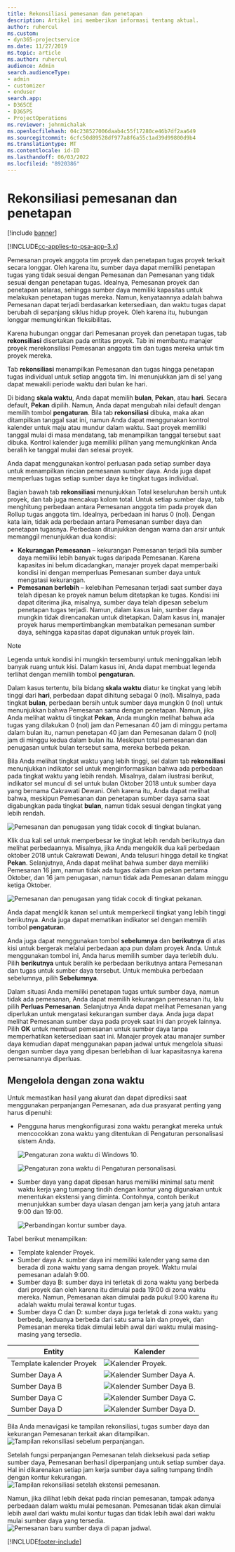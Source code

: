 ```yaml
---
title: Rekonsiliasi pemesanan dan penetapan
description: Artikel ini memberikan informasi tentang aktual.
author: ruhercul
ms.custom:
- dyn365-projectservice
ms.date: 11/27/2019
ms.topic: article
ms.author: ruhercul
audience: Admin
search.audienceType:
- admin
- customizer
- enduser
search.app:
- D365CE
- D365PS
- ProjectOperations
ms.reviewer: johnmichalak
ms.openlocfilehash: 04c238527006daab4c55f17280ce46b7df2aa649
ms.sourcegitcommit: 6cfc50d89528df977a8f6a55c1ad39d99800d9b4
ms.translationtype: MT
ms.contentlocale: id-ID
ms.lasthandoff: 06/03/2022
ms.locfileid: "8920386"
---
```

# <a name="reconcile-bookings-and-assignments"></a>Rekonsiliasi pemesanan dan penetapan

[!include [banner](../includes/psa-now-project-operations.md)]

[!INCLUDE[cc-applies-to-psa-app-3.x](../includes/cc-applies-to-psa-app-3x.md)]

Pemesanan proyek anggota tim proyek dan penetapan tugas proyek terkait secara longgar. Oleh karena itu, sumber daya dapat memiliki penetapan tugas yang tidak sesuai dengan Pemesanan dan Pemesanan yang tidak sesuai dengan penetapan tugas. Idealnya, Pemesanan proyek dan penetapan selaras, sehingga sumber daya memiliki kapasitas untuk melakukan penetapan tugas mereka. Namun, kenyataannya adalah bahwa Pemesanan dapat terjadi berdasarkan ketersediaan, dan waktu tugas dapat berubah di sepanjang siklus hidup proyek. Oleh karena itu, hubungan longgar memungkinkan fleksibilitas.

Karena hubungan onggar dari Pemesanan proyek dan penetapan tugas, tab **rekonsiliasi** disertakan pada entitas proyek. Tab ini membantu manajer proyek merekonsiliasi Pemesanan anggota tim dan tugas mereka untuk tim proyek mereka.

Tab **rekonsiliasi** menampilkan Pemesanan dan tugas hingga penetapan tugas individual untuk setiap anggota tim. Ini menunjukkan jam di sel yang dapat mewakili periode waktu dari bulan ke hari.

Di bidang **skala waktu**, Anda dapat memilih **bulan**, **Pekan**, atau **hari**. Secara default, **Pekan** dipilih. Namun, Anda dapat mengubah nilai default dengan memilih tombol **pengaturan**. Bila tab **rekonsiliasi** dibuka, maka akan ditampilkan tanggal saat ini, namun Anda dapat menggunakan kontrol kalender untuk maju atau mundur dalam waktu. Saat proyek memiliki tanggal mulai di masa mendatang, tab menampilkan tanggal tersebut saat dibuka. Kontrol kalender juga memiliki pilihan yang memungkinkan Anda beralih ke tanggal mulai dan selesai proyek.

Anda dapat menggunakan kontrol perluasan pada setiap sumber daya untuk menampilkan rincian pemesanan sumber daya. Anda juga dapat memperluas tugas setiap sumber daya ke tingkat tugas individual.

Bagian bawah tab **rekonsiliasi** menunjukkan Total keseluruhan bersih untuk proyek, dan tab juga mencakup kolom total. Untuk setiap sumber daya, tab menghitung perbedaan antara Pemesanan anggota tim pada proyek dan Rollup tugas anggota tim. Idealnya, perbedaan ini harus 0 (nol). Dengan kata lain, tidak ada perbedaan antara Pemesanan sumber daya dan penetapan tugasnya. Perbedaan ditunjukkan dengan warna dan arsir untuk memanggil menunjukkan dua kondisi:

- **Kekurangan Pemesanan** – kekurangan Pemesanan terjadi bila sumber daya memiliki lebih banyak tugas daripada Pemesanan. Karena kapasitas ini belum dicadangkan, manajer proyek dapat memperbaiki kondisi ini dengan memperluas Pemesanan sumber daya untuk mengatasi kekurangan.
- **Pemesanan berlebih** – kelebihan Pemesanan terjadi saat sumber daya telah dipesan ke proyek namun belum ditetapkan ke tugas. Kondisi ini dapat diterima jika, misalnya, sumber daya telah dipesan sebelum penetapan tugas terjadi. Namun, dalam kasus lain, sumber daya mungkin tidak direncanakan untuk ditetapkan. Dalam kasus ini, manajer proyek harus mempertimbangkan membatalkan pemesanan sumber daya, sehingga kapasitas dapat digunakan untuk proyek lain.

> [!NOTE]
> Legenda untuk kondisi ini mungkin tersembunyi untuk meninggalkan lebih banyak ruang untuk kisi. Dalam kasus ini, Anda dapat membuat legenda terlihat dengan memilih tombol **pengaturan**.

Dalam kasus tertentu, bila bidang **skala waktu** diatur ke tingkat yang lebih tinggi dari **hari**, perbedaan dapat dihitung sebagai 0 (nol). Misalnya, pada tingkat **bulan**, perbedaan bersih untuk sumber daya mungkin 0 (nol) untuk menunjukkan bahwa Pemesanan sama dengan penetapan. Namun, jika Anda melihat waktu di tingkat **Pekan**, Anda mungkin melihat bahwa ada tugas yang dilakukan 0 (nol) jam dan Pemesanan 40 jam di minggu pertama dalam bulan itu, namun penetapan 40 jam dan Pemesanan dalam 0 (nol) jam di minggu kedua dalam bulan itu. Meskipun total pemesanan dan penugasan untuk bulan tersebut sama, mereka berbeda pekan.

Bila Anda melihat tingkat waktu yang lebih tinggi, sel dalam tab **rekonsiliasi** menunjukkan indikator sel untuk menginformasikan bahwa ada perbedaan pada tingkat waktu yang lebih rendah. Misalnya, dalam ilustrasi berikut, indikator sel muncul di sel untuk bulan Oktober 2018 untuk sumber daya yang bernama Cakrawati Dewani. Oleh karena itu, Anda dapat melihat bahwa, meskipun Pemesanan dan penetapan sumber daya sama saat digabungkan pada tingkat **bulan**, namun tidak sesuai dengan tingkat yang lebih rendah.

![Pemesanan dan penugasan yang tidak cocok di tingkat bulanan.](media/reconcile-assignments-01.JPG)

Klik dua kali sel untuk memperbesar ke tingkat lebih rendah berikutnya dan melihat perbedaannya. Misalnya, jika Anda mengeklik dua kali perbedaan oktober 2018 untuk Cakrawati Dewani, Anda telusuri hingga detail ke tingkat **Pekan**. Selanjutnya, Anda dapat melihat bahwa sumber daya memiliki Pemesanan 16 jam, namun tidak ada tugas dalam dua pekan pertama Oktober, dan 16 jam penugasan, namun tidak ada Pemesanan dalam minggu ketiga Oktober.

![Pemesanan dan penugasan yang tidak cocok di tingkat pekanan.](media/reconcile-assignments-02.JPG)

Anda dapat mengklik kanan sel untuk memperkecil tingkat yang lebih tinggi berikutnya. Anda juga dapat mematikan indikator sel dengan memilih tombol **pengaturan**. 

Anda juga dapat menggunakan tombol **sebelumnya** dan **berikutnya** di atas kisi untuk bergerak melalui perbedaan apa pun dalam proyek Anda. Untuk menggunakan tombol ini, Anda harus memilih sumber daya terlebih dulu. Pilih **berikutnya** untuk beralih ke perbedaan berikutnya antara Pemesanan dan tugas untuk sumber daya tersebut. Untuk membuka perbedaan sebelumnya, pilih **Sebelumnya**.

Dalam situasi Anda memiliki penetapan tugas untuk sumber daya, namun tidak ada pemesanan, Anda dapat memilih kekurangan pemesanan itu, lalu pilih **Perluas Pemesanan**. Selanjutnya Anda dapat melihat Pemesanan yang diperlukan untuk mengatasi kekurangan sumber daya. Anda juga dapat melihat Pemesanan sumber daya pada proyek saat ini dan proyek lainnya. Pilih **OK** untuk membuat pemesanan untuk sumber daya tanpa memperhatikan ketersediaan saat ini. Manajer proyek atau manajer sumber daya kemudian dapat menggunakan papan jadwal untuk mengelola situasi dengan sumber daya yang dipesan berlebihan di luar kapasitasnya karena pemesanannya diperluas.

## <a name="managing-with-time-zones"></a>Mengelola dengan zona waktu
Untuk memastikan hasil yang akurat dan dapat diprediksi saat menggunakan perpanjangan Pemesanan, ada dua prasyarat penting yang harus dipenuhi:  

- Pengguna harus mengkonfigurasi zona waktu perangkat mereka untuk mencocokkan zona waktu yang ditentukan di Pengaturan personalisasi sistem Anda.
 
  ![Pengaturan zona waktu di Windows 10.](media/reconcile-assignments-03.png)

  ![Pengaturan zona waktu di Pengaturan personalisasi.](media/reconcile-assignments-04.png)
 
- Sumber daya yang dapat dipesan harus memiliki minimal satu menit waktu kerja yang tumpang tindih dengan kontur yang digunakan untuk menentukan ekstensi yang diminta. Contohnya, contoh berikut menunjukkan sumber daya ulasan dengan jam kerja yang jatuh antara 9:00 dan 19:00. 

  ![Perbandingan kontur sumber daya.](media/reconcile-assignments-05.png)

Tabel berikut menampilkan:

- Template kalender Proyek.
- Sumber daya A: sumber daya ini memiliki kalender yang sama dan berada di zona waktu yang sama dengan proyek. Waktu mulai pemesanan adalah 9:00.
- Sumber daya B: sumber daya ini terletak di zona waktu yang berbeda dari proyek dan oleh karena itu dimulai pada 19:00 di zona waktu mereka. Namun, Pemesanan akan dimulai pada pukul 9:00 karena itu adalah waktu mulai terawal kontur tugas.
- Sumber daya C dan D: sumber daya juga terletak di zona waktu yang berbeda, keduanya berbeda dari satu sama lain dan proyek, dan Pemesanan mereka tidak dimulai lebih awal dari waktu mulai masing-masing yang tersedia.

|Entity  |Kalender  |
|-|-|
|Template kalender Proyek   | ![Kalender Proyek.](media/reconcile-assignments-06.png) |
|Sumber Daya A  | ![Kalender Sumber Daya A.](media/reconcile-assignments-06.png) |
|Sumber Daya B  |  ![Kalender Sumber Daya B.](media/reconcile-assignments-07.png) |
|Sumber Daya C  |  ![Kalender Sumber Daya C.](media/reconcile-assignments-08.png) |
|Sumber Daya D  | ![Kalender Sumber Daya D.](media/reconcile-assignments-09.png)  |
 
Bila Anda menavigasi ke tampilan rekonsiliasi, tugas sumber daya dan kekurangan Pemesanan terkait akan ditampilkan.
 ![Tampilan rekonsiliasi sebelum perpanjangan.](media/reconcile-assignments-10.png)

Setelah fungsi perpanjangan Pemesanan telah dieksekusi pada setiap sumber daya, Pemesanan berhasil diperpanjang untuk setiap sumber daya. Hal ini dikarenakan setiap jam kerja sumber daya saling tumpang tindih dengan kontur kekurangan.
 ![Tampilan rekonsiliasi setelah ekstensi pemesanan.](media/reconcile-assignments-11.png) 

Namun, jika dilihat lebih dekat pada rincian pemesanan, tampak adanya perbedaan dalam waktu mulai pemesanan. Pemesanan tidak akan dimulai lebih awal dari waktu mulai kontur tugas dan tidak lebih awal dari waktu mulai sumber daya yang tersedia.
 ![Pemesanan baru sumber daya di papan jadwal.](media/reconcile-assignments-12.png)


[!INCLUDE[footer-include](../includes/footer-banner.md)]
